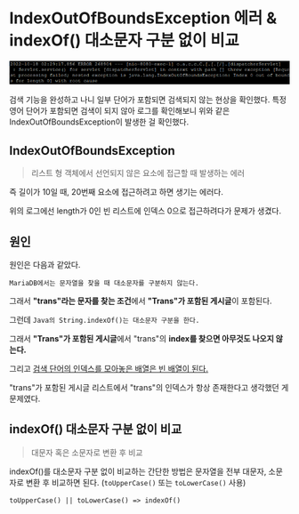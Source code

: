 # IndexOutOfBoundsException 에러 & indexOf() 대소문자 구분 없이 비교

![](../../../../public/assets/2022-10-18-08-51-15-image.png)

검색 기능을 완성하고 나니 일부 단어가 포함되면 검색되지 않는 현상을 확인했다. 특정 영어 단어가 포함되면 검색이 되지 않아 로그를 확인해보니 위와 같은 IndexOutOfBoundsException이 발생한 걸 확인했다.



## IndexOutOfBoundsException

> 리스트 형 객체에서 선언되지 않은 요소에 접근할 때 발생하는 에러

즉 길이가 10일 때, 20번째 요소에 접근하려고 하면 생기는 에러다.

위의 로그에선 length가 0인 빈 리스트에 인덱스 0으로 접근하려다가 문제가 생겼다.



## 원인

원인은 다음과 같았다.

`MariaDB에서는 문자열을 찾을 때 대소문자를 구분하지 않는다.`

그래서 **"trans"라는 문자를 찾는 조건**에서 **"Trans"가 포함된 게시글**이 포함된다.



그런데 `Java의 String.indexOf()는 대소문자 구분을 한다.`

그래서 **"Trans"가 포함된 게시글**에서 "trans"의 **index를 찾으면 아무것도 나오지 않는다.**

그리고 <u>검색 단어의 인덱스를 모아놓은 배열은 빈 배열이 된다.</u>



"trans"가 포함된 게시글 리스트에서 "trans"의 인덱스가 항상 존재한다고 생각했던 게 문제였다.



## indexOf() 대소문자 구분 없이 비교

> 대문자 혹은 소문자로 변환 후 비교

indexOf()를 대소문자 구분 없이 비교하는 간단한 방법은 문자열을 전부 대문자, 소문자로 변환 후 비교하면 된다. (`toUpperCase()` 또는 `toLowerCase()` 사용)



```
toUpperCase() || toLowerCase() => indexOf()
```